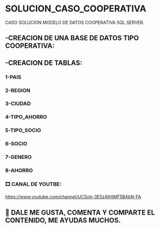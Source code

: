 # SOLUCION_CASO_COOPERATIVA
CASO SOLUCION MODELO DE DATOS COOPERATIVA SQL SERVER.

## -CREACION DE UNA BASE DE DATOS TIPO COOPERATIVA:
## -CREACION DE TABLAS:

### 1-PAIS
### 2-REGION
### 3-CIUDAD
### 4-TIPO_AHORRO
### 5-TIPO_SOCIO
### 6-SOCIO
### 7-GENERO
### 8-AHORRO

### 🎞 CANAL DE YOUTBE:
https://www.youtube.com/channel/UCSob-3E5z4IHtMF5B4bN-FA

## 💚 DALE ME GUSTA, COMENTA Y COMPARTE EL CONTENIDO, ME AYUDAS MUCHOS.
